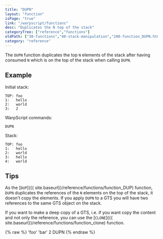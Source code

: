 ```yaml
---
title: "DUPN"
layout: "function"
isPage: "true"
link: "/warpscript/functions"
desc: "Duplicates the N top of the stack"
categoryTree: ["reference","functions"]
oldPath: ["30-functions","40-stack-manipulation","200-function_DUPN.html.md"]
category: "reference"
---
```

 

The `DUPN` function duplicates the top `N` elements of the stack after having consumed `N` which is on the top of the stack when calling `DUPN`.


## Example ##

Initial stack:

    TOP: foo
    1:   hello
    2:   world
    3:   2

WarpScript commands:

    DUPN

Stack:

    TOP: foo
    1:   hello
    2:   world
    3:   hello
    4:   world



## Tips ##

As the [`DUP`]({{ site.baseurl}}/reference/functions/function_DUP) function, `DUPN` duplicates the references of the `N` elements on the top of the stack, 
it doesn't copy the elements. 
If you apply `DUPN` to a GTS you will have two references to the same GTS object on the stack.

If you want to make a deep copy of a GTS, i.e. if you want copy the content and 
not only the reference, you can use the [`CLONE`]({{ site.baseurl}}/reference/functions/function_clone) function.     

{% raw %}
<warp10-warpscript-widget backend="{{backend}}"  exec-endpoint="{{execEndpoint}}">'foo'
'bar'
2
DUPN
</warp10-warpscript-widget>
{% endraw %}
